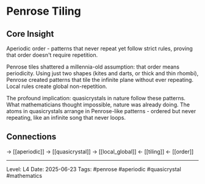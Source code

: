 # Penrose Tiling

## Core Insight
Aperiodic order - patterns that never repeat yet follow strict rules, proving that order doesn't require repetition.

Penrose tiles shattered a millennia-old assumption: that order means periodicity. Using just two shapes (kites and darts, or thick and thin rhombi), Penrose created patterns that tile the infinite plane without ever repeating. Local rules create global non-repetition.

The profound implication: quasicrystals in nature follow these patterns. What mathematicians thought impossible, nature was already doing. The atoms in quasicrystals arrange in Penrose-like patterns - ordered but never repeating, like an infinite song that never loops.

## Connections
→ [[aperiodic]]
→ [[quasicrystal]]
→ [[local_global]]
← [[tiling]]
← [[order]]

---
Level: L4
Date: 2025-06-23
Tags: #penrose #aperiodic #quasicrystal #mathematics